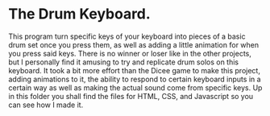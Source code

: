 # The Drum Keyboard.
This program turn specific keys of your keyboard into pieces of a basic drum set once you press them, as well as adding a little animation for when you press said keys. There is no winner or loser like in the other projects, but I personally find it amusing to try and replicate drum solos on this keyboard.
It took a bit more effort than the Dicee game to make this project, adding animations to it, the ability to respond to certain keyboard inputs in a certain way as well as making the actual sound come from specific keys. Up in this folder you shall find the files for HTML, CSS, and Javascript so you can see how I made it.
